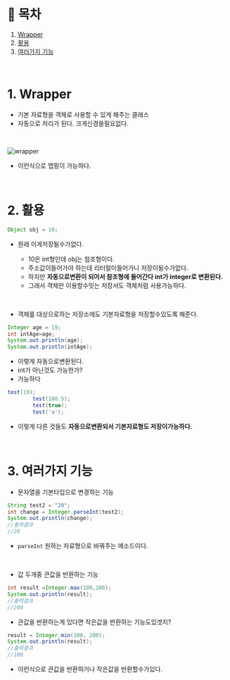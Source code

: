 # 🔖 목차

1. [Wrapper](#1-Wrapper)<br/>
2. [활용](#2-활용)<br/>
3. [여러가지 기능](#3-여러가지-기능)<br/>



<br/>

# 1. Wrapper
- 기본 자료형을 객체로 사용할 수 있게 해주는 클래스
- 자동으로 처리가 된다. 크게신경쓸필요없다.

<br/>

![wrapper](https://user-images.githubusercontent.com/126074577/226907609-1473bd01-184d-4ed2-87e2-b512f0a51bb0.png)

- 이런식으로 맵핑이 가능하다.

<br/>

# 2. 활용

```java
Object obj = 10; 
```
- 원래 이게저장될수가없다.

  - 10은 int형인데 obj는 참조형이다.
  - 주소값이들어가야 하는데  리터럴이들어가니 저장이될수가없다.
  - 하지만  **자동으로변환이 되어서 참조형에 들어간다 int가 integer로 변환된다.**
  - 그래서 객체만 이용할수잇는 저장서도 객체처럼 사용가능하다.



<br/>

- 객체를 대상으로하는 저장소에도 기본자료형을 저장할수있도록 해준다.

```java
Integer age = 19;
int intAge=age;
System.out.println(age);
System.out.println(intAge);
```

- 이렇게 자동으로변환된다.
- int가 아닌것도 가능한가?
- 가능하다

```java
test(19); 
		test(180.5);
		test(true);
		test('a');
```

- 이렇게 다른 것들도 **자동으로변환되서 기본자료형도 저장이가능하다.**

<br/>

# 3. 여러가지 기능
- 문자열을 기본타입으로 변경하는 기능

```java
String test2 = "20";
int change = Integer.parseInt(test2);
System.out.println(change);
//출력결과
//20
```

- <code>parseInt</code> 원하는 자료형으로 바꿔주는 메소드이다.


<br/>

- 값 두개중 큰값을 반환하는 기능

```java
int result =Integer.max(100,200);
System.out.println(result);
//출력결과
//200
```

- 큰값을 반환하는게 있다면 작은값을 반환하는 기능도있겟지?

```java
result = Integer.min(100, 200);
System.out.println(result);
//출력결과
//100
```

- 이런식으로 큰값을 반환하거나 작은값을 반환할수가있다.

